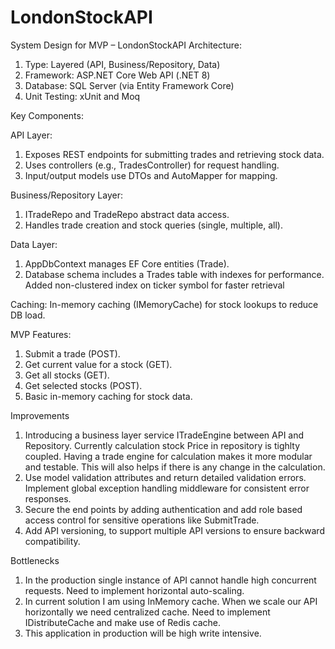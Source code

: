 # LondonStockAPI

System Design for MVP – LondonStockAPI
Architecture:
1. Type: Layered (API, Business/Repository, Data)
2. Framework: ASP.NET Core Web API (.NET 8)
3. Database: SQL Server (via Entity Framework Core)
4. Unit Testing: xUnit and Moq

Key Components:

API Layer:
1. Exposes REST endpoints for submitting trades and retrieving stock data.
2. Uses controllers (e.g., TradesController) for request handling.
3. Input/output models use DTOs and AutoMapper for mapping.
   
Business/Repository Layer:
1. ITradeRepo and TradeRepo abstract data access.
2. Handles trade creation and stock queries (single, multiple, all).
   
Data Layer:
1. AppDbContext manages EF Core entities (Trade).
2. Database schema includes a Trades table with indexes for performance. Added non-clustered index on ticker symbol for faster retrieval
   
Caching:
  In-memory caching (IMemoryCache) for stock lookups to reduce DB load.
  
MVP Features:
1. Submit a trade (POST).
2. Get current value for a stock (GET).
3. Get all stocks (GET).
4. Get selected stocks (POST).
5. Basic in-memory caching for stock data.


Improvements
1. Introducing a business layer service ITradeEngine between API and Repository. Currently calculation stock Price in repository is tighlty coupled. Having a trade engine for calculation makes it more modular and testable. This will also helps if there is any change in the calculation.
2. Use model validation attributes and return detailed validation errors. Implement global exception handling middleware for consistent error responses.
3. Secure the end points by adding authentication and add role based access control for sensitive operations like SubmitTrade.
4. Add API versioning, to support multiple API versions to ensure backward compatibility.

Bottlenecks
1. In the production single instance of API cannot handle high concurrent requests. Need to implement horizontal auto-scaling.
2. In current solution I am using InMemory cache. When we scale our API horizontally we need centralized cache. Need to implement IDistributeCache and make use of Redis cache.
3. This application in production will be high write intensive. 
